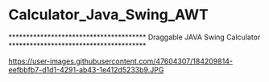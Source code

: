 # Calculator_Java_Swing_AWT

***************************************  Draggable JAVA Swing Calculator  ***************************************


https://user-images.githubusercontent.com/47604307/184209814-eefbbfb7-d1d1-4291-ab43-1e412d5233b9.JPG

